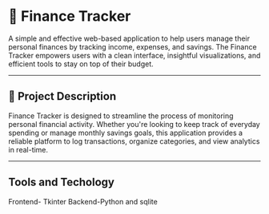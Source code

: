 # 💼 Finance Tracker

A simple and effective web-based application to help users manage their personal finances by tracking income, expenses, and savings. The Finance Tracker empowers users with a clean interface, insightful visualizations, and efficient tools to stay on top of their budget.

---

## 📌 Project Description

Finance Tracker is designed to streamline the process of monitoring personal financial activity. Whether you're looking to keep track of everyday spending or manage monthly savings goals, this application provides a reliable platform to log transactions, organize categories, and view analytics in real-time.

---
## Tools and Techology
Frontend- Tkinter
Backend-Python and sqlite

